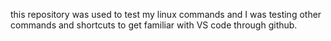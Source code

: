 this repository was used to test my linux commands and I was testing other commands and shortcuts to get familiar with VS code through github.
